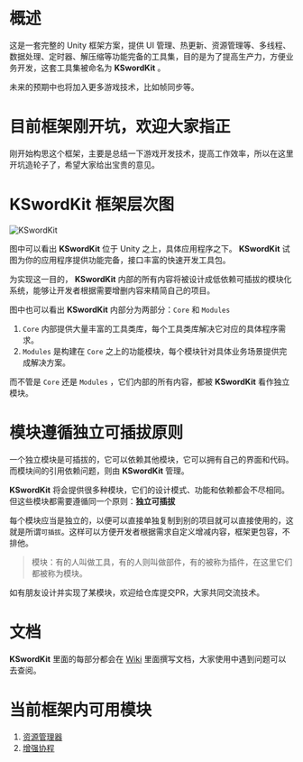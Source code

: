 # 概述
这是一套完整的 Unity 框架方案，提供 UI 管理、热更新、资源管理等、多线程、数据处理、定时器、解压缩等功能完备的工具集，目的是为了提高生产力，方便业务开发，这套工具集被命名为 **KSwordKit** 。

未来的预期中也将加入更多游戏技术，比如帧同步等。

# 目前框架刚开坑，欢迎大家指正
刚开始构思这个框架，主要是总结一下游戏开发技术，提高工作效率，所以在这里开坑造轮子了，希望大家给出宝贵的意见。

# **KSwordKit** 框架层次图
![**KSwordKit**](https://github.com/keenlovelife/KSwordKit/blob/master/Image/KSWordKit%E6%A1%86%E6%9E%B6%E8%AE%BE%E8%AE%A1.jpg?raw=true)

图中可以看出 **KSwordKit** 位于 Unity 之上，具体应用程序之下。 **KSwordKit** 试图为你的应用程序提供功能完备，接口丰富的快速开发工具包。

为实现这一目的， **KSwordKit** 内部的所有内容将被设计成低依赖可插拔的模块化系统，能够让开发者根据需要增删内容来精简自己的项目。

图中也可以看出 **KSwordKit** 内部分为两部分：`Core` 和 `Modules`

1. `Core` 内部提供大量丰富的工具类库，每个工具类库解决它对应的具体程序需求。 
2. `Modules` 是构建在 `Core` 之上的功能模块，每个模块针对具体业务场景提供完成解决方案。

而不管是 `Core` 还是 `Modules` ，它们内部的所有内容，都被 **KSwordKit** 看作独立模块。

# 模块遵循独立可插拔原则

一个独立模块是可插拔的，它可以依赖其他模块，它可以拥有自己的界面和代码。而模块间的引用依赖问题，则由 **KSwordKit** 管理。

**KSwordKit** 将会提供很多种模块，它们的设计模式、功能和依赖都会不尽相同。但这些模块都需要遵循同一个原则：**独立可插拔**

每个模块应当是独立的，以便可以直接单独复制到别的项目就可以直接使用的，这就是所谓`可插拔`。这样可以方便开发者根据需求自定义增减内容，框架更包容，不排他。

>模块：有的人叫做工具，有的人则叫做部件，有的被称为插件，在这里它们都被称为模块。

如有朋友设计并实现了某模块，欢迎给仓库提交PR，大家共同交流技术。

# 文档
**KSwordKit** 里面的每部分都会在 [Wiki](https://github.com/keenlovelife/KSwordKit/wiki) 里面撰写文档，大家使用中遇到问题可以去查阅。

# 当前框架内可用模块
1. [资源管理器](资源管理器)
2. [增强协程](增强协程)

